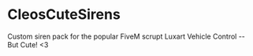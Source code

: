 # CleosCuteSirens
Custom siren pack for the popular FiveM scrupt Luxart Vehicle Control -- But Cute! &lt;3
